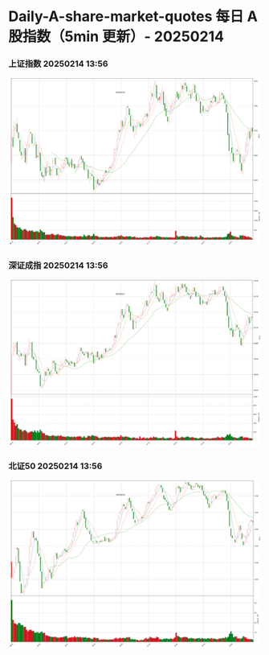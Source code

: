 
# Daily-A-share-market-quotes 每日 A 股指数（5min 更新）- 20250214

### 上证指数 20250214 13:56
![](./fig/2025/2/20250214-sh000001.png)

### 深证成指 20250214 13:56
![](./fig/2025/2/20250214-sz399001.png)

### 北证50 20250214 13:56
![](./fig/2025/2/20250214-bj899050.png)
